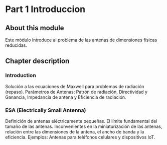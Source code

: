 # Part 1 Introduccion

## About this module
Este módulo introduce al problema de las antenas de dimensiones físicas reducidas.
## Chapter description
### Introduction
Solución a las ecuaciones de Maxwell para problemas de radiación (repaso). Parámetros de Antenas: Patrón de radiación, Directividad y Ganancia, Impedancia de antena y Eficiencia de radiación.

### ESA (Electrically Small Antenna)
Definición de antenas eléctricamente pequeñas. El límite fundamental del tamaño de las antenas. Inconvenientes en la miniaturización de las antenas, relación entre las dimensiones de  la antena, el ancho de banda y la eficiencia. Ejemplos: Antenas para teléfonos celulares y dispositivos IoT.
